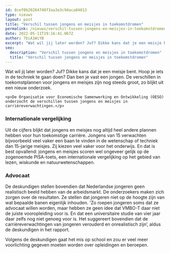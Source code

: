 ```yaml
---
id: 8cef0b20284748f3aa3e3c94aca84013
type: nieuws
layout: post
title: "Verschil tussen jongens en meisjes in toekomstdromen"
permalink: /nieuws/verschil-tussen-jongens-en-meisjes-in-toekomstdromen/
date: 2022-05-11T19:16:41.067Z
author: 7biA1WiYB
excerpt: "Wat wil jij later worden? Juf? Dikke kans dat je een meisje bent. Hoop je iets in de techniek te gaan doen? Dan ben je vast een jongen. De verschillen in toekomstplannen voor jongens en meisjes zijn nog steeds groot, zo blijkt uit een nieuw onderzoek.  "
seo:
  description: "Verschil tussen jongens en meisjes in toekomstdromen"
  title: "Verschil tussen jongens en meisjes in toekomstdromen"
---
```

Wat wil jij later worden? Juf? Dikke kans dat je een meisje bent. Hoop je iets in de techniek te gaan doen? Dan ben je vast een jongen. De verschillen in toekomstplannen voor jongens en meisjes zijn nog steeds groot, zo blijkt uit een nieuw onderzoek.  

    <p>De Organisatie voor Economische Samenwerking en Ontwikkeling (OESO) onderzocht de verschillen tussen jongens en meisjes in carrièreverwachtingen.</p>
<h3>Internationale vergelijking</h3>
<p>Uit de cijfers blijkt dat jongens en meisjes nog altijd heel andere plannen hebben voor hun toekomstige carrière. Jongens van 15 verwachten bijvoorbeeld veel vaker een baan te vinden in de wetenschap of techniek dan 15-jarige meisjes. Zij kiezen veel vaker voor het onderwijs. En dat is best opvallend: jongens en meisjes scoren wel ongeveer gelijk op de zogenoemde PISA-toets, een internationale vergelijking op het gebied van lezen, wiskunde en natuurwetenschappen.</p>
<h3>Advocaat</h3>
<p>De deskundigen stellen bovendien dat Nederlandse jongeren geen realistisch beeld hebben van de arbeidsmarkt. De onderzoekers maken zich zorgen over de resultaten. Ze stellen dat jongeren niet op de hoogte zijn van wat bepaalde banen eigenlijk inhouden. 'Zo roepen jongeren soms dat ze advocaat willen worden, maar hebben ze geen idee dat VMBO-T daar niet de juiste vooropleiding voor is. En dat een universitaire studie van vier jaar daar zelfs nog niet genoeg voor is. Het suggereert bovendien dat de carrièreverwachtingen van jongeren verouderd en onrealistisch zijn’, aldus de deskundigen in het rapport.</p>
<p>Volgens de deskundigen gaat het mis op school en zou er veel meer voorlichting gegeven moeten worden over opleidingen en beroepen.</p>  

